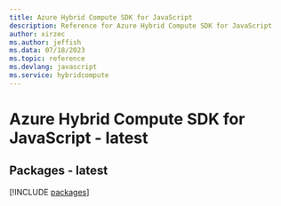 ```yaml
---
title: Azure Hybrid Compute SDK for JavaScript
description: Reference for Azure Hybrid Compute SDK for JavaScript
author: xirzec
ms.author: jeffish
ms.data: 07/18/2023
ms.topic: reference
ms.devlang: javascript
ms.service: hybridcompute
---
```

# Azure Hybrid Compute SDK for JavaScript - latest
## Packages - latest
[!INCLUDE [packages](hybrid-compute-index.md)]